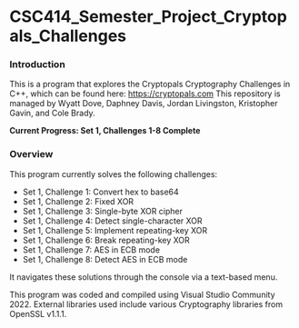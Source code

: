 # CSC414_Semester_Project_Cryptopals_Challenges

### Introduction
This is a program that explores the Cryptopals Cryptography Challenges in C++, which can be found here: https://cryptopals.com
This repository is managed by Wyatt Dove, Daphney Davis, Jordan Livingston, Kristopher Gavin, and Cole Brady.

**Current Progress: Set 1, Challenges 1-8 Complete**

### Overview
This program currently solves the following challenges:
- Set 1, Challenge 1: Convert hex to base64
- Set 1, Challenge 2: Fixed XOR
- Set 1, Challenge 3: Single-byte XOR cipher
- Set 1, Challenge 4: Detect single-character XOR
- Set 1, Challenge 5: Implement repeating-key XOR
- Set 1, Challenge 6: Break repeating-key XOR
- Set 1, Challenge 7: AES in ECB mode
- Set 1, Challenge 8: Detect AES in ECB mode

It navigates these solutions through the console via a text-based menu.

This program was coded and compiled using Visual Studio Community 2022. External libraries used include various Cryptography libraries from OpenSSL v1.1.1.
